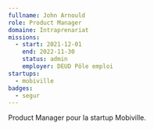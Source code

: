 ```yaml
---
fullname: John Arnould
role: Product Manager
domaine: Intraprenariat
missions:
  - start: 2021-12-01
    end: 2022-11-30
    status: admin
    employer: DEUD Pôle emploi
startups:
  - mobiville
badges:
  - segur
---
```


Product Manager pour la startup Mobiville.
